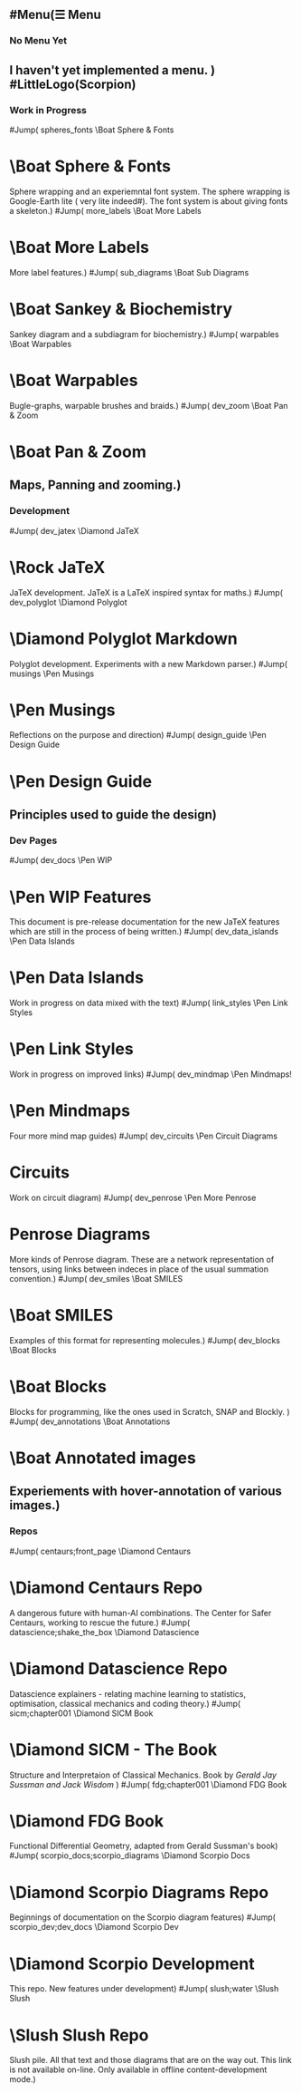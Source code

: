 ## #Menu(☰ Menu

### No Menu Yet
I haven't yet implemented a menu.
)
#LittleLogo(Scorpion)
----
### Work in Progress
#Jump( spheres_fonts \Boat Sphere &amp; Fonts
# \Boat Sphere &amp; Fonts
Sphere wrapping and an experiemntal font system. The sphere wrapping is Google-Earth lite ( very lite indeed#). The font system is about giving fonts a skeleton.)
#Jump( more_labels \Boat More Labels 
# \Boat More Labels
More label features.)
#Jump( sub_diagrams \Boat Sub Diagrams 
# \Boat Sankey &amp; Biochemistry
Sankey diagram and a subdiagram for biochemistry.)
#Jump( warpables \Boat Warpables 
# \Boat Warpables
Bugle-graphs, warpable brushes and braids.)
#Jump( dev_zoom \Boat Pan &amp; Zoom
# \Boat Pan &amp; Zoom
Maps, Panning and zooming.)
----
### Development
#Jump( dev_jatex \Diamond JaTeX
# \Rock JaTeX
JaTeX development. JaTeX is a LaTeX inspired syntax for maths.)
#Jump( dev_polyglot \Diamond Polyglot
# \Diamond Polyglot Markdown
Polyglot development. Experiments with a new Markdown parser.)
#Jump( musings \Pen Musings
# \Pen Musings
Reflections on the purpose and direction)
#Jump( design_guide \Pen Design Guide
# \Pen Design Guide
Principles used to guide the design)
----
### Dev Pages
#Jump( dev_docs \Pen WIP 
# \Pen WIP Features 
This document is pre-release documentation for the new JaTeX features which are still in the process of being written.)
#Jump( dev_data_islands \Pen Data Islands
# \Pen Data Islands
Work in progress on data mixed with the text)
#Jump( link_styles \Pen Link Styles
# \Pen Link Styles
Work in progress on improved links)
#Jump( dev_mindmap \Pen Mindmaps!
# \Pen Mindmaps
Four more mind map guides)
#Jump( dev_circuits \Pen Circuit Diagrams
# Circuits
Work on circuit diagram)
#Jump( dev_penrose \Pen More Penrose
# Penrose Diagrams
More kinds of Penrose diagram. These are a network representation of tensors, using links between indeces in place of the usual summation convention.)
#Jump( dev_smiles \Boat SMILES
# \Boat SMILES
Examples of this format for representing molecules.)
#Jump( dev_blocks \Boat Blocks
# \Boat Blocks
Blocks for programming, like the ones used in Scratch, SNAP and Blockly. )
#Jump( dev_annotations \Boat Annotations
# \Boat Annotated images
Experiements with hover-annotation of various images.)
----
### Repos
#Jump( centaurs;front_page \Diamond Centaurs
# \Diamond Centaurs Repo
A dangerous future with human-AI combinations. The Center for Safer Centaurs, working to rescue the future.)
#Jump( datascience;shake_the_box \Diamond Datascience
# \Diamond Datascience Repo
Datascience explainers - relating machine learning to statistics, optimisation, classical mechanics and coding theory.)
#Jump( sicm;chapter001 \Diamond SICM Book
# \Diamond SICM - The Book
Structure and Interpretaion of Classical Mechanics.
Book by *Gerald Jay Sussman and Jack Wisdom*
)
#Jump( fdg;chapter001 \Diamond FDG Book
# \Diamond FDG Book
Functional Differential Geometry, adapted from Gerald Sussman's book)
#Jump( scorpio_docs;scorpio_diagrams \Diamond Scorpio Docs
# \Diamond Scorpio Diagrams Repo
Beginnings of documentation on the Scorpio diagram features)
#Jump( scorpio_dev;dev_docs \Diamond Scorpio Dev
# \Diamond Scorpio Development
This repo. New features under development)
#Jump( slush;water \Slush Slush
# \Slush Slush Repo
Slush pile. All that text and those diagrams that are on the way out. This link is not available on-line. Only available in offline content-development mode.)




&nbsp;
